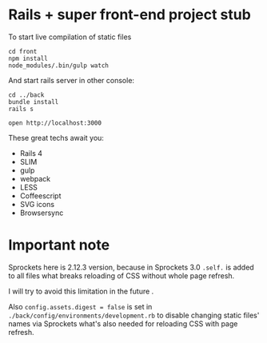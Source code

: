 Rails + super front-end project stub
=====


To start live compilation of static files
```
cd front
npm install
node_modules/.bin/gulp watch
```

And start rails server in other console:
```
cd ../back
bundle install
rails s

open http://localhost:3000
```

These great techs await you:
 * Rails 4
 * SLIM
 * gulp
 * webpack
 * LESS
 * Coffeescript
 * SVG icons
 * Browsersync

Important note
=====

Sprockets here is 2.12.3 version, because in Sprockets 3.0 `.self.` is added to all files what breaks reloading of CSS without whole page refresh.

I will try to avoid this limitation in the future .

Also `config.assets.digest = false` is set in `./back/config/environments/development.rb` to disable changing static files' names via Sprockets what's also needed for reloading CSS with page refresh.
